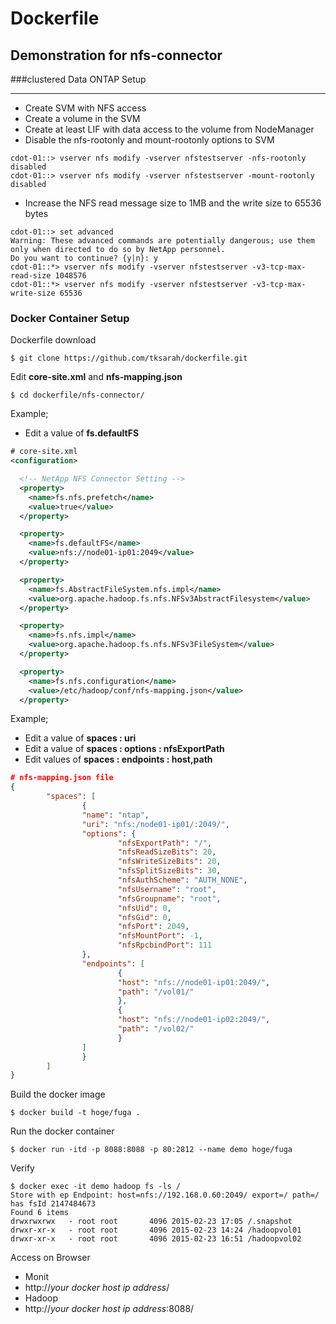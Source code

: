 # Dockerfile
## Demonstration for nfs-connector
###clustered Data ONTAP Setup
*****

* Create SVM with NFS access
* Create a volume in the SVM
* Create at least LIF with data access to the volume from NodeManager
* Disable the nfs-rootonly and mount-rootonly options to SVM
```
cdot-01::> vserver nfs modify -vserver nfstestserver -nfs-rootonly disabled
cdot-01::> vserver nfs modify -vserver nfstestserver -mount-rootonly disabled
```
* Increase the NFS read message size to 1MB and the write size to 65536 bytes

```
cdot-01::> set advanced
Warning: These advanced commands are potentially dangerous; use them only when directed to do so by NetApp personnel.
Do you want to continue? {y|n}: y
cdot-01::*> vserver nfs modify -vserver nfstestserver -v3-tcp-max-read-size 1048576
cdot-01::*> vserver nfs modify -vserver nfstestserver -v3-tcp-max-write-size 65536
```

### Docker Container Setup

Dockerfile download

`$ git clone https://github.com/tksarah/dockerfile.git`

Edit **core-site.xml** and **nfs-mapping.json**

`$ cd dockerfile/nfs-connector/`

Example;
* Edit a value of **fs.defaultFS**

```xml
# core-site.xml
<configuration>

  <!-- NetApp NFS Connector Setting -->
  <property>
    <name>fs.nfs.prefetch</name>
    <value>true</value>
  </property>

  <property>
    <name>fs.defaultFS</name>
    <value>nfs://node01-ip01:2049</value>
  </property>

  <property>
    <name>fs.AbstractFileSystem.nfs.impl</name>
    <value>org.apache.hadoop.fs.nfs.NFSv3AbstractFilesystem</value>
  </property>

  <property>
    <name>fs.nfs.impl</name>
    <value>org.apache.hadoop.fs.nfs.NFSv3FileSystem</value>
  </property>

  <property>
    <name>fs.nfs.configuration</name>
    <value>/etc/hadoop/conf/nfs-mapping.json</value>
  </property>
```

Example;
* Edit a value of **spaces : uri**
* Edit a value of **spaces : options : nfsExportPath**
* Edit values of **spaces : endpoints : host,path**

```json
# nfs-mapping.json file
{
        "spaces": [
                {
                "name": "ntap",
                "uri": "nfs:/node01-ip01/:2049/",
                "options": {
                        "nfsExportPath": "/",
                        "nfsReadSizeBits": 20,
                        "nfsWriteSizeBits": 20,
                        "nfsSplitSizeBits": 30,
                        "nfsAuthScheme": "AUTH_NONE",
                        "nfsUsername": "root",
                        "nfsGroupname": "root",
                        "nfsUid": 0,
                        "nfsGid": 0,
                        "nfsPort": 2049,
                        "nfsMountPort": -1,
                        "nfsRpcbindPort": 111
                },
                "endpoints": [
                        {
                        "host": "nfs://node01-ip01:2049/",
                        "path": "/vol01/"
                        },
                        {
                        "host": "nfs://node01-ip02:2049/",
                        "path": "/vol02/"
                        }
                ]
                }
        ]
}
```

Build the docker image

`$ docker build -t hoge/fuga .`

Run the docker container

`$ docker run -itd -p 8088:8088 -p 80:2812 --name demo hoge/fuga`

Verify 
```
$ docker exec -it demo hadoop fs -ls /
Store with ep Endpoint: host=nfs://192.168.0.60:2049/ export=/ path=/ has fsId 2147484673
Found 6 items
drwxrwxrwx   - root root       4096 2015-02-23 17:05 /.snapshot
drwxr-xr-x   - root root       4096 2015-02-23 14:24 /hadoopvol01
drwxr-xr-x   - root root       4096 2015-02-23 16:51 /hadoopvol02
```
Access on Browser 

* Monit
 * http://*your docker host ip address*/
* Hadoop
 * http://*your docker host ip address*:8088/


